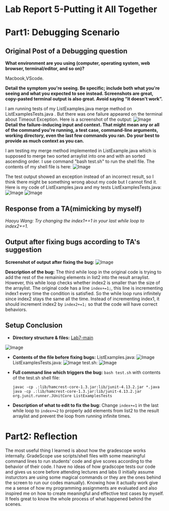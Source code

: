 # Lab Report 5-Putting it All Together

# Part1: Debugging Scenario
## Original Post of a Debugging question
**What environment are you using (computer, operating system, web browser, terminal/editor, and so on)?**

Macbook,VScode.

**Detail the symptom you're seeing. Be specific; include both what you're seeing and what you expected to see instead. Screenshots are great, copy-pasted terminal output is also great. Avoid saying “it doesn't work”.**

I am running tests of my ListExamples.java merge method on ListExamplesTests.java . But there was one failure appeared on the terminal about Timeout Exception. 
Here is a screenshot of the output:
![Image](111.png)
**Detail the failure-inducing input and context. That might mean any or all of the command you're running, a test case, command-line arguments, working directory, even the last few commands you ran. Do your best to provide as much context as you can.**

I am testing my merge method implemented in ListExample.java which is supposed to merge two sorted arraylist into one and with an sorted ascending order. I use command "bash test.sh" to run the shell file.
The contents of my shell file is here:
![Image](444.png)

The test output showed an exception instead of an incorrect result, so I think there might be something wrong about my code but I cannot find it.
Here is my code of ListExamples.java and my tests ListExamplesTests.java:
![Image](222.png)
![Image](333.png)

## Response from a TA(mimicking by myself)
*Haoyu Wang: Try changing the index1+=1 in your last while loop to index2+=1.*

## Output after fixing bugs according to TA's suggestion
**Screenshot of output after fixing the bug:**
![Image](555.png)

**Description of the bug:** The third while loop in the original code is trying to add the rest of the remaining elements in list2 into the result arraylist. However, this while loop checks whether index2 is smaller than the size of the arraylist. The original code has a line `index+=1;`, this line is incrementing index1 every time the condition is satisfied. So the while loop runs infinitely since index2 stays the same all the time. Instead of incrementing index1, it should increment index2 by `index2+=1;` so that the code will have correct behaviors.

## Setup Conclusion
* **Directory structure & files:** [Lab7-main](https://github.com/haoyuwang666/lab7)


![Image](666.png)
* **Contents of the file before fixing bugs:** 
	ListExamples.java:
![Image](777.png)
	ListExamplesTests.java:
![Image](888.png)
	test.sh:
![Image](444.png)
	
* **Full command line which triggers the bug:** 
	`bash test.sh`
	with contents of the test.sh shell file:
	```
	javac -cp .:lib/hamcrest-core-1.3.jar:lib/junit-4.13.2.jar *.java
	java -cp .:lib/hamcrest-core-1.3.jar:lib/junit-4.13.2.jar org.junit.runner.JUnitCore ListExamplesTests
	```
* **Description of what to edit to fix the bug:** Change `index+=1` in the last while loop to `index+=2` to properly add elements from list2 to the result arraylist and prevent the loop from running infinite times.


# Part2: Reflection
The most useful thing I learned is about how the gradescope works internally. GradeScope use scripts/shell files with some meaningful command lines to run students' code and give scores according to the behavior of their code. I have no ideas of how gradscope tests our code and gives us score before attending lectures and labs (I initially assume insturctors are using some magical commands or they are the ones behind the screen to run our codes manually). Knowing how it actually work give me a sense of how my programming assignments are evaluated and also inspired me on how to create meaningful and effective test cases by myself. It feels great to know the whole process of what happened behind the scenes.

